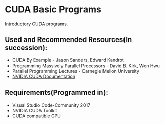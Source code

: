 # CUDA Basic Programs
Introductory CUDA programs.


## Used and Recommended Resources(In succession):
* CUDA By Example - Jason Sanders, Edward Kandrot
* Programming Massively Parallel Processors - David B. Kirk, Wen Hwu
* Parallel Programming Lectures - Carnegie Mellon University
* [NVIDIA CUDA Documentation](https://docs.nvidia.com/cuda/cuda-c-programming-guide/index.html#introduction)


## Requirements(Programmed in):
 * Visual Studio Code-Community 2017
 * NVIDIA CUDA Toolkit
 * CUDA compatible GPU
